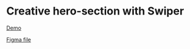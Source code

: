 # Creative hero-section with Swiper

[Demo](https://deniskoid.github.io/Creative-hero-section-with-a-slider/)

[Figma file](https://www.youtube.com/redirect?event=video_description&redir_token=QUFFLUhqa3lFM2hFUFRtamdBY0JLNWgwM1dtRnBDSllOQXxBQ3Jtc0tuakJtWi13M1dHajF6ZUQ0MlZQYTk5N29aOWxEZXFWTzQ3bGlkNXBGRENzdjVjdG1rSzVVbURXQ3R4c0RSX3RxaGhIX3ZJNWlCWGdBSnRYamhoeVhoN0VETndmY09uUHJNSmpPS0ZxLWVoa0VGWUJZMA&q=https%3A%2F%2Fwww.figma.com%2Ffile%2FCSZzjKraySkNCE9J7r7GWN%2FTravel-X---Swiper-Header&v=fYwzP6oWZ1Y)